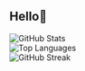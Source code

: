 ## Hello👋

![GitHub Stats](https://github-readme-stats.vercel.app/api?username=anungding&show_icons=true&theme=radical)  
![Top Languages](https://github-readme-stats.vercel.app/api/top-langs/?username=anungding&layout=compact&theme=tokyonight)  
![GitHub Streak](https://github-readme-streak-stats.herokuapp.com/?user=anungding&theme=dark)  
